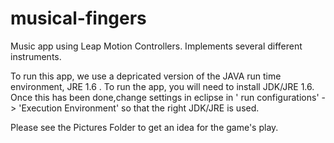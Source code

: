 musical-fingers
===============

Music app using Leap Motion Controllers. Implements several different instruments.

To run this app, we use a depricated version of the JAVA run time environment,  JRE 1.6 . To run the app, you will need to install  JDK/JRE 1.6.  Once this has been done,change settings in eclipse in ' run configurations' -> 'Execution Environment' so that the right JDK/JRE is used. 

Please see the Pictures Folder to get an idea for the game's play. 



